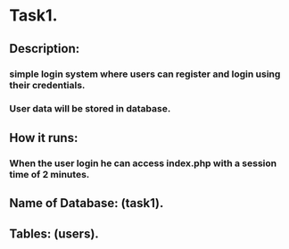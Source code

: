 # Task1. 
## Description:
### simple login system where users can register and login using their credentials.
### User data will be stored in database.

## How it runs:
### When the user login he can access index.php with a session time of 2 minutes.

## Name of Database: (task1).
## Tables: (users).
